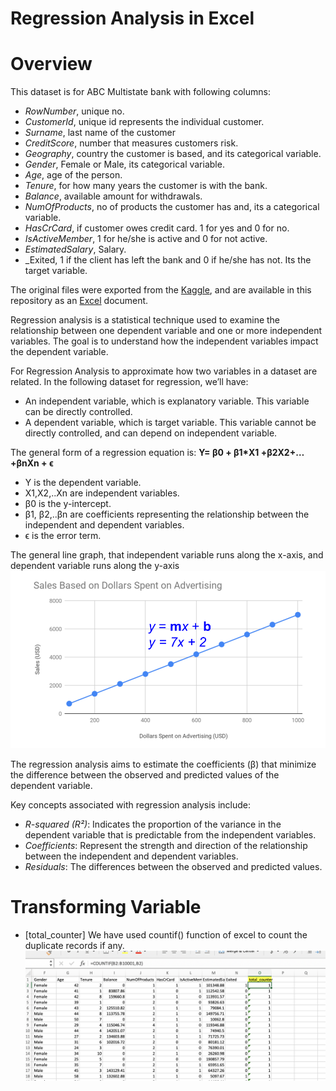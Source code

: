 # Regression Analysis in Excel

# Overview
This dataset is for ABC Multistate bank with following columns:

- _RowNumber_, unique no.
- _CustomerId_, unique id represents the individual customer.
- _Surname_, last name of the customer
- _CreditScore_, number that measures customers risk.
- _Geography_, country the customer is based, and its categorical variable.
- _Gender_, Female or Male, its categorical variable.
- _Age_, age of the person.
- _Tenure_, for how many years the customer is with the bank.
- _Balance_, available amount for withdrawals.
- _NumOfProducts_, no of products the customer has and, its a categorical variable.
- _HasCrCard_, if customer owes credit card. 1 for yes and 0 for no.
- _IsActiveMember_, 1 for he/she is active and 0 for not active.
- _EstimatedSalary_, Salary.
- _Exited, 1 if the client has left the bank and 0 if he/she has not. Its the target 
       variable.

The original files were exported from the [Kaggle](https://www.kaggle.com/datasets/gauravtopre/bank-customer-churn-dataset), and are available in this repository as an [Excel](https://github.com/mrunalibharshankar/RegressionAnalysis/blob/main/Churn_Modelling1.xls) document.

Regression analysis is a statistical technique used to examine the relationship between one dependent variable and one or more independent variables. The goal is to understand how the independent variables impact the dependent variable.

For Regression Analysis to approximate how two variables in a dataset are related. In the following dataset for regression, we’ll have:
- An independent variable, which is explanatory variable. This variable can be directly controlled.
- A dependent variable, which is target variable. This variable cannot be directly controlled, and can depend on independent variable.

The general form of a regression equation is:
 **Y= β0 + β1*X1 +β2X2+…+βnXn + ϵ**

- Y is the dependent variable.
- X1,X2,..Xn are independent variables.
- β0 is the y-intercept.
- β1, β2,..βn are coefficients representing the relationship between the independent and dependent variables.
- ϵ is the error term.

The general line graph, that independent variable runs along the x-axis, and dependent variable runs along the y-axis
![Alt Text](https://github.com/mrunalibharshankar/RegressionAnalysis/blob/24c43203a0b58bc66dd831b17bf089f5d2a44fe4/line_example.png)


The regression analysis aims to estimate the coefficients (β) that minimize the difference between the observed and predicted values of the dependent variable.

Key concepts associated with regression analysis include:

- _R-squared (R²)_: Indicates the proportion of the variance in the dependent variable that is predictable from the independent variables.
- _Coefficients_: Represent the strength and direction of the relationship between the independent and dependent variables.
- _Residuals_: The differences between the observed and predicted values.


# Transforming Variable
- [total_counter] We have used countif() function of excel to count the duplicate records if any.
![Alt Text](https://github.com/mrunalibharshankar/RegressionAnalysis/blob/94fa03a3d1f4c10b5b602dc80acde987232b5910/total_counter.png)
  
















